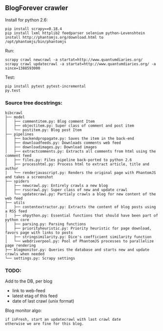 ## BlogForever crawler

Install for python 2.6:

    pip install scrapy==0.18.4
    pip install lxml httplib2 feedparser selenium python-Levenshtein
    install http://phantomjs.org/download.html to /opt/phantomjs/bin/phantomjs

Run:

    scrapy crawl newcrawl -a startat=http://www.quantumdiaries.org/
    scrapy crawl updatecrawl -a startat=http://www.quantumdiaries.org/ -a since=1388593000

Test:

    pip install pytest pytest-incremental
    py.test


### Source tree docstrings:

    bibcrawl
    ├── model
    │   ├── commentitem.py: Blog comment Item
    │   ├── objectitem.py: Super class of comment and post item
    │   └── postitem.py: Blog post Item
    ├── pipelines
    │   ├── backendpropagate.py: Saves the item in the back-end
    │   ├── downloadfeeds.py: Downloads comments web feed
    │   ├── downloadimages.py: Download images
    │   ├── extractcomments.py: Extracts all comments from html using the comment feed
    │   ├── files.py: Files pipeline back-ported to python 2.6
    │   ├── processhtml.py: Process html to extract article, title and author
    │   └── renderjavascript.py: Renders the original page with PhantomJS and takes a screenshot
    ├── spiders
    │   ├── newcrawl.py: Entirely crawls a new blog
    │   ├── rsscrawl.py: Super class of new and update crawl
    │   └── updatecrawl.py: Partialy crawls a blog for new content of the web feed
    ├── utils
    │   ├── contentextractor.py: Extracts the content of blog posts using a RSS feed
    │   ├── ohpython.py: Essential functions that should have been part of python core
    │   ├── parsing.py: Parsing functions
    │   ├── priorityheuristic.py: Priority heuristic for page download, favors page with links to posts
    │   ├── stringsimilarity.py: Dice's coefficient similarity function
    │   └── webdriverpool.py: Pool of PhantomJS processes to parallelize page rendering
    ├── blogmonitor.py: Queries the database and starts new and update crawls when needed
    └── settings.py: Scrapy settings


### TODO:

Add to the DB, per blog

- link to web-feed
- latest etag of this feed
- date of last crawl (unix format)

Blog monitor algo:

    if isFresh, start an updatecrawl with last crawl date
    otherwise we are fine for this blog.
